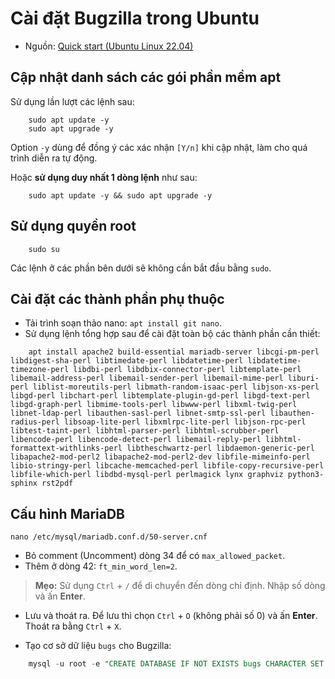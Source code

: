 # Cài đặt Bugzilla trong Ubuntu

* Nguồn: [Quick start (Ubuntu Linux 22.04)](https://bugzilla.readthedocs.io/en/latest/installing/quick-start.html#quick-start)

## Cập nhật danh sách các gói phần mềm apt

Sử dụng lần lượt các lệnh sau:
```console
    sudo apt update -y
    sudo apt upgrade -y
```
Option `-y` dùng để đồng ý các xác nhận `[Y/n]` khi cập nhật, làm cho quá trình diễn ra tự động.

Hoặc **sử dụng duy nhất 1 dòng lệnh** như sau:
```console
    sudo apt update -y && sudo apt upgrade -y
```

## Sử dụng quyền root

```console
    sudo su
```

Các lệnh ở các phần bên dưới sẽ không cần bắt đầu bằng `sudo`.

## Cài đặt các thành phần phụ thuộc
* Tải trình soạn thảo nano: `apt install git nano`.
* Sử dụng lệnh tổng hợp sau để cài đặt toàn bộ các thành phần cần thiết:

```console
    apt install apache2 build-essential mariadb-server libcgi-pm-perl libdigest-sha-perl libtimedate-perl libdatetime-perl libdatetime-timezone-perl libdbi-perl libdbix-connector-perl libtemplate-perl libemail-address-perl libemail-sender-perl libemail-mime-perl liburi-perl liblist-moreutils-perl libmath-random-isaac-perl libjson-xs-perl libgd-perl libchart-perl libtemplate-plugin-gd-perl libgd-text-perl libgd-graph-perl libmime-tools-perl libwww-perl libxml-twig-perl libnet-ldap-perl libauthen-sasl-perl libnet-smtp-ssl-perl libauthen-radius-perl libsoap-lite-perl libxmlrpc-lite-perl libjson-rpc-perl libtest-taint-perl libhtml-parser-perl libhtml-scrubber-perl libencode-perl libencode-detect-perl libemail-reply-perl libhtml-formattext-withlinks-perl libtheschwartz-perl libdaemon-generic-perl libapache2-mod-perl2 libapache2-mod-perl2-dev libfile-mimeinfo-perl libio-stringy-perl libcache-memcached-perl libfile-copy-recursive-perl libfile-which-perl libdbd-mysql-perl perlmagick lynx graphviz python3-sphinx rst2pdf
```

## Cấu hình MariaDB

```console
nano /etc/mysql/mariadb.conf.d/50-server.cnf
```
* Bỏ comment (Uncomment) dòng 34 để có `max_allowed_packet`.
* Thêm ở dòng 42: `ft_min_word_len=2`.

> **Mẹo:** Sử dụng `Ctrl` + `/` để di chuyển đến dòng chỉ định. Nhập số dòng và ấn **Enter**.

* Lưu và thoát ra. Để lưu thì chọn `Ctrl` + `O` (không phải số 0) và ấn **Enter**. Thoát ra bằng `Ctrl` + `X`.

* Tạo cơ sở dữ liệu `bugs` cho Bugzilla:

```sql
    mysql -u root -e "CREATE DATABASE IF NOT EXISTS bugs CHARACTER SET = 'utf8'"
```
